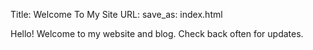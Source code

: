 Title: Welcome To My Site
URL:
save_as: index.html

Hello! Welcome to my website and blog. Check back often for updates. 

